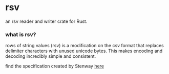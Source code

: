 # rsv
an rsv reader and writer crate for Rust.

### what is rsv?
rows of string values (rsv) is a modification on the csv format that replaces
delimiter characters with unused unicode bytes. This makes encoding and decoding
incredibly simple and consistent.

find the specification created by Stenway [here](https://github.com/Stenway/RSV-Specification)
